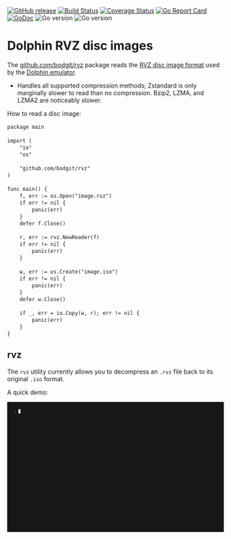 [![GitHub release](https://img.shields.io/github/v/release/bodgit/rvz)](https://github.com/bodgit/rvz/releases)
[![Build Status](https://img.shields.io/github/actions/workflow/status/bodgit/rvz/main.yml?branch=main)](https://github.com/bodgit/rvz/actions?query=workflow%3Abuild)
[![Coverage Status](https://coveralls.io/repos/github/bodgit/rvz/badge.svg?branch=main)](https://coveralls.io/github/bodgit/rvz?branch=main)
[![Go Report Card](https://goreportcard.com/badge/github.com/bodgit/rvz)](https://goreportcard.com/report/github.com/bodgit/rvz)
[![GoDoc](https://godoc.org/github.com/bodgit/rvz?status.svg)](https://godoc.org/github.com/bodgit/rvz)
![Go version](https://img.shields.io/badge/Go-1.19-brightgreen.svg)
![Go version](https://img.shields.io/badge/Go-1.18-brightgreen.svg)

# Dolphin RVZ disc images

The [github.com/bodgit/rvz](https://github.com/bodgit/rvz) package reads the [RVZ disc image format](https://github.com/dolphin-emu/dolphin/blob/master/docs/WiaAndRvz.md) used by the [Dolphin emulator](https://dolphin-emu.org).

* Handles all supported compression methods; Zstandard is only marginally slower to read than no compression. Bzip2, LZMA, and LZMA2 are noticeably slower.

How to read a disc image:
```golang
package main

import (
	"io"
	"os"

	"github.com/bodgit/rvz"
)

func main() {
	f, err := os.Open("image.rvz")
	if err != nil {
		panic(err)
	}
	defer f.Close()

	r, err := rvz.NewReader(f)
	if err != nil {
		panic(err)
	}

	w, err := os.Create("image.iso")
	if err != nil {
		panic(err)
	}
	defer w.Close()

	if _, err = io.Copy(w, r); err != nil {
		panic(err)
	}
}
```

## rvz

The `rvz` utility currently allows you to decompress an `.rvz` file back to its original `.iso` format.

A quick demo:

<img src="./decompress.gif">
